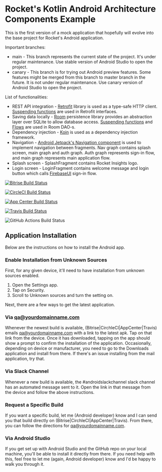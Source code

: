 # Rocket's Kotlin Android Architecture Components Example

This is the first version of a mock application that hopefully will evolve into the base project for Rocket's Android application.

Important branches:
- main - This branch represents the current state of the project. It's under regular maintenance. Use stable version of Android Studio to open the project.
- canary - This branch is for trying out Android preview features. Some features might be merged from this branch to master branch in the future. It is not under regular maintenance. Use canary version of Android Studio to open the project.

List of functionalities:
- REST API integration - [Retrofit](https://github.com/square/retrofit) library is used as a type-safe HTTP client. [Suspending functions](https://kotlinlang.org/docs/composing-suspending-functions.html#sequential-by-default) are used in Retrofit interfaces.
- Saving data locally - [Room](https://developer.android.com/training/data-storage/room) persistence library provides an abstraction layer over SQLite to allow database access. [Suspending functions](https://kotlinlang.org/docs/composing-suspending-functions.html#sequential-by-default) and [Flows](https://kotlinlang.org/docs/flow.html#flows) are used in Room DAO-s.
- Dependency injection - [Koin](https://insert-koin.io/) is used as a dependency injection framework.
- Navigation - [Android Jetpack's Navigation component](https://developer.android.com/guide/navigation) is used to implement navigation between fragments. Nav graph contains splash screen, main graph and auth graph. Auth graph represents sign-in flow, and main graph represents main application flow.
- Splash screen - SplashFragment contains Rocket Insights logo.
- Login screen - LoginFragment contains welcome message and login button which calls [FirebaseUI](https://firebase.google.com/docs/auth/android/firebaseui) sign-in flow.

[![Bitrise Build Status](https://app.bitrise.io/app/edf2965e90d6ca81/status.svg?token=M9TjJbSh1cmaUfFqzBkEUg&branch=master)](https://app.bitrise.io/app/edf2965e90d6ca81)

[![CircleCI Build Status](https://circleci.com/gh/rocketinsights/android-base.svg?style=svg&circle-token=bd395430a4c3e2741c39f8b305be451bf1655e15)](https://circleci.com/gh/rocketinsights/android-base)

[![App Center Build Status](https://build.appcenter.ms/v0.1/apps/72d0a1ef-6191-4f2e-b136-35f445fa383f/branches/master/badge)](https://appcenter.ms/orgs/Rocket-Insights/apps/Base-Android-App/build)

[![Travis Build Status](https://travis-ci.com/rocketinsights/android-base.svg?token=HUkRE8RunPYqyTqAocsA&branch=master)](https://travis-ci.com/rocketinsights/android-base)

![GitHub Actions Build Status](https://github.com/rocketinsights/android-base/actions/workflows/pull_request.yml/badge.svg)

## Application Installation
Below are the instructions on how to install the Android app.

### Enable Installation from Unknown Sources
First, for any given device, it'll need to have installation from unknown sources enabled.

1. Open the Settings app.
2. Tap on Security.
3. Scroll to Unknown sources and turn the setting on.

Next, there are a few ways to get the latest application.

### Via qa@yourdomainname.com
Whenever the newest build is available, (Bitrise|CirchleCI|AppCenter|Travis) emails qa@yourdomainname.com with a link to the latest apk. Tap on that link from the device. Once it has downloaded, tapping on the app should show a prompt to confirm the installation of the application. Occasionally, depending on device or manufacturer, you need to go to the Downloads application and install from there. If there's an issue installing from the mail application, try that.

### Via Slack Channel
Whenever a new build is available, the ﻿#androidslackchannel﻿ slack channel has an automated message sent to it. Open the link in that message from the device and follow the above instructions.

### Request a Specific Build
If you want a specific build, let me (Android developer) know and I can send you that build directly on (Bitrise|CirchleCI|AppCenter|Travis). From there, you can follow the directions for qa@yourdomainname.com.

### Via Android Studio
If you get set up with Android Studio﻿ and the GitHub repo﻿ on your local machine, you'll be able to install it directly from there. If you need help with this, feel free to let me (again, Android developer) know and I'd be happy to walk you through it.
